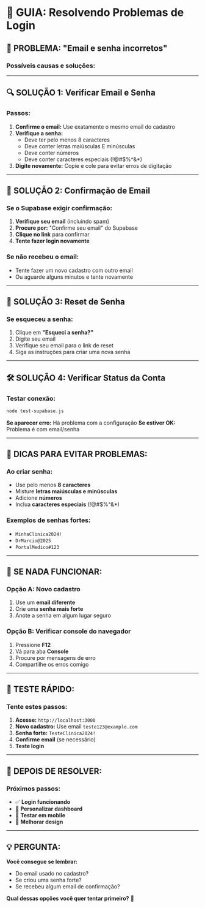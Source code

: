 # 🔐 GUIA: Resolvendo Problemas de Login

## 🚨 **PROBLEMA: "Email e senha incorretos"**

### **Possíveis causas e soluções:**

---

## 🔍 **SOLUÇÃO 1: Verificar Email e Senha**

### **Passos:**
1. **Confirme o email:** Use exatamente o mesmo email do cadastro
2. **Verifique a senha:** 
   - Deve ter pelo menos 8 caracteres
   - Deve conter letras maiúsculas E minúsculas
   - Deve conter números
   - Deve conter caracteres especiais (!@#$%^&*)
3. **Digite novamente:** Copie e cole para evitar erros de digitação

---

## 📧 **SOLUÇÃO 2: Confirmação de Email**

### **Se o Supabase exigir confirmação:**

1. **Verifique seu email** (incluindo spam)
2. **Procure por:** "Confirme seu email" do Supabase
3. **Clique no link** para confirmar
4. **Tente fazer login novamente**

### **Se não recebeu o email:**
- Tente fazer um novo cadastro com outro email
- Ou aguarde alguns minutos e tente novamente

---

## 🔧 **SOLUÇÃO 3: Reset de Senha**

### **Se esqueceu a senha:**
1. Clique em **"Esqueci a senha?"**
2. Digite seu email
3. Verifique seu email para o link de reset
4. Siga as instruções para criar uma nova senha

---

## 🛠️ **SOLUÇÃO 4: Verificar Status da Conta**

### **Testar conexão:**
```bash
node test-supabase.js
```

**Se aparecer erro:** Há problema com a configuração
**Se estiver OK:** Problema é com email/senha

---

## 🎯 **DICAS PARA EVITAR PROBLEMAS:**

### **Ao criar senha:**
- Use pelo menos **8 caracteres**
- Misture **letras maiúsculas e minúsculas**
- Adicione **números**
- Inclua **caracteres especiais** (!@#$%^&*)

### **Exemplos de senhas fortes:**
- `MinhaClinica2024!`
- `DrMarcio@2025`
- `PortalMedico#123`

---

## 🚨 **SE NADA FUNCIONAR:**

### **Opção A: Novo cadastro**
1. Use um **email diferente**
2. Crie uma **senha mais forte**
3. Anote a senha em algum lugar seguro

### **Opção B: Verificar console do navegador**
1. Pressione **F12**
2. Vá para aba **Console**
3. Procure por mensagens de erro
4. Compartilhe os erros comigo

---

## 📱 **TESTE RÁPIDO:**

### **Tente estes passos:**
1. **Acesse:** `http://localhost:3000`
2. **Novo cadastro:** Use email `teste123@example.com`
3. **Senha forte:** `TesteClinica2024!`
4. **Confirme email** (se necessário)
5. **Teste login**

---

## 🎉 **DEPOIS DE RESOLVER:**

### **Próximos passos:**
- ✅ **Login funcionando**
- 🔄 **Personalizar dashboard**
- 📱 **Testar em mobile**
- 🎨 **Melhorar design**

---

## 💡 **PERGUNTA:**

**Você consegue se lembrar:**
- Do email usado no cadastro?
- Se criou uma senha forte?
- Se recebeu algum email de confirmação?

**Qual dessas opções você quer tentar primeiro?** 🤔

